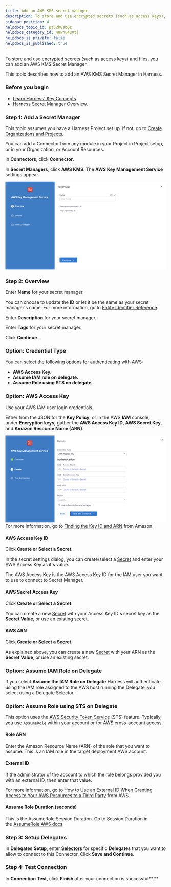 ```yaml
---
title: Add an AWS KMS secret manager
description: To store and use encrypted secrets (such as access keys), you can add an AWS KMS Secrets Manager.
sidebar_position: 4
helpdocs_topic_id: pt52h8sb6z
helpdocs_category_id: 48wnu4u0tj
helpdocs_is_private: false
helpdocs_is_published: true
---
```


To store and use encrypted secrets (such as access keys) and files, you can add an AWS KMS Secret Manager.

This topic describes how to add an AWS KMS Secret Manager in Harness.

### Before you begin

* [Learn Harness' Key Concepts](../../../get-started/key-concepts.md).
* [Harness Secret Manager Overview](/docs/platform/tecrets/tecrets-management/harness-secret-manager-overview).

### Step 1: Add a Secret Manager

This topic assumes you have a Harness Project set up. If not, go to [Create Organizations and Projects](../../organizations-and-projects/create-an-organization.md).

You can add a Connector from any module in your Project in Project setup, or in your Organization, or Account Resources.

In **Connectors**, click **Connector**.

In **Secret Managers**, click **AWS KMS**. The **AWS Key Management Service** settings appear.

![](../../secrets/static/add-an-aws-kms-secrets-manager-53.png)
### Step 2: Overview

Enter **Name** for your secret manager.

You can choose to update the **ID** or let it be the same as your secret manager's name. For more information, go to [Entity Identifier Reference](../../references/entity-identifier-reference.md).

Enter **Description** for your secret manager.

Enter **Tags** for your secret manager.

Click **Continue**.

### Option: Credential Type

You can select the following options for authenticating with AWS:

* **AWS Access Key.**
* **Assume IAM role on delegate.**
* **Assume Role using STS on delegate.**

### Option: AWS Access Key

Use your AWS IAM user login credentials.

Either from the JSON for the **Key Policy**, or in the AWS **IAM** console, under **Encryption keys,** gather the **AWS Access Key ID**, **AWS Secret Key**, and **Amazon Resource Name (ARN)**.

![](../../secrets/static/add-an-aws-kms-secrets-manager-54.png)
For more information, go to [Finding the Key ID and ARN](https://docs.aws.amazon.com/kms/latest/developerguide/viewing-keys.html#find-cmk-id-arn) from Amazon.

#### AWS Access Key ID

Click **Create or Select a Secret**.

In the secret settings dialog, you can create/select a [Secret](/docs/platform/secrets/add-use-text-secrets) and enter your AWS Access Key as it's value.

The AWS Access Key is the AWS Access Key ID for the IAM user you want to use to connect to Secret Manager.

#### AWS Secret Access Key

Click **Create or Select a Secret**.

You can create a new [Secret](/docs/platform/secrets/add-use-text-secrets) with your Access Key ID's secret key as the **Secret Value**, or use an existing secret.

#### AWS ARN

Click **Create or Select a Secret**.

As explained above, you can create a new [Secret](/docs/platform/secrets/add-use-text-secrets) with your ARN as the **Secret Value**, or use an existing secret.

### Option: Assume IAM Role on Delegate

If you select **Assume the IAM Role on Delegate** Harness will authenticate using the IAM role assigned to the AWS host running the Delegate, you select using a Delegate Selector.

### Option: Assume Role using STS on Delegate

This option uses the [AWS Security Token Service](https://docs.aws.amazon.com/IAM/latest/UserGuide/id_credentials_temp.html) (STS) feature. Typically, you use `AssumeRole` within your account or for AWS cross-account access.

#### Role ARN

Enter the Amazon Resource Name (ARN) of the role that you want to assume. This is an IAM role in the target deployment AWS account.

#### External ID

If the administrator of the account to which the role belongs provided you with an external ID, then enter that value.

For more information, go to [How to Use an External ID When Granting Access to Your AWS Resources to a Third Party](https://docs.aws.amazon.com/IAM/latest/UserGuide/id_roles_create_for-user_externalid.html) from AWS.

#### Assume Role Duration (seconds)

This is the AssumeRole Session Duration. Go to Session Duration in the [AssumeRole AWS docs](https://docs.aws.amazon.com/STS/latest/APIReference/API_AssumeRole.html).

### Step 3: Setup Delegates

In **Delegates** **Setup**, enter [**Selectors**](../../delegates/manage-delegates/select-delegates-with-selectors.md#option-select-a-delegate-for-a-connector-using-tags) for specific **Delegates** that you want to allow to connect to this Connector. Click **Save and Continue**.

### Step 4: Test Connection

In **Connection** **Test**, click **Finish** after your connection is successful**.**

